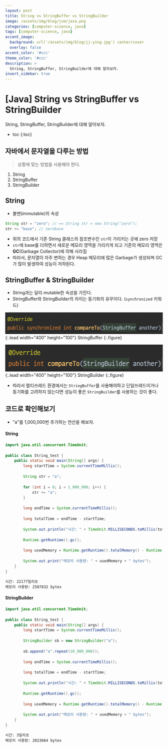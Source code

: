 ```yaml
---
layout: post
title: String vs StringBuffer vs StringBuilder
image: /assets/img/blog/jvm/java.png
categories: [computer-science, java]
tags: [computer-science, java]
accent_image: 
  background: url('/assets/img/blog/jj-ying.jpg') center/cover
  overlay: false
accent_color: '#ccc'
theme_color: '#ccc'
description: >
  String, StringBuffer, StringBuilder에 대해 알아보자.
invert_sidebar: true
---
```


# [Java] String vs StringBuffer vs StringBuilder

String, StringBuffer, StringBuilder에 대해 알아보자.

* toc
{:toc}


## 자바에서 문자열을 다루는 방법
> 상황에 맞는 방법을 사용해야 한다.

1. String
2. StringBuffer
3. StringBuilder


## String
- 불변(immutable)의 속성
```java
String str = "zero"; // == String str = new String("zero");
str += "base"; // zerobase
```
- 위의 코드에서 기존 String 클래스의 참조변수인 `str`이 가리키는 곳에 zero 저장
- `str`에 base를 더하면서 새로운 메모리 영역을 가리키게 되고 기존의 메모리 영역은 **GC**(Garbage Collector)에 의해 사라짐
- 따라서, 문자열이 자주 변하는 경우 Heap 메모리에 많은 Garbage가 생성되며 GC가 많이 발생하여 성능이 저하된다.

## StringBuffer & StringBuilder
- String과는 달리 mutable한 속성을 가진다.
- StringBuffer와 StringBuilder의 차이는 동기화의 유무이다. (`synchronized` 키워드)

![Full-width image](/assets/img/blog/jvm/StringBuffer.png){:.lead width="400" height="100"}
StringBuffer
{:.figure}

![Full-width image](/assets/img/blog/jvm/StringBuilder.png){:.lead width="400" height="100"}
StringBuilder
{:.figure}

- 따라서 멀티쓰레드 환경에서는 `StringBuffer`를 사용해야하고 단일쓰레드이거나 동기화를 고려하지 않는다면 성능이 좋은 `StringBuilder`를 사용하는 것이 좋다.

## 코드로 확인해보기
- "a"를 1,000,000번 추가하는 연산을 해보자.

#### String

```java
import java.util.concurrent.TimeUnit;

public class String_test {
    public static void main(String[] args) {
        long startTime = System.currentTimeMillis();

        String str = "a";

        for (int i = 0; i < 1_000_000; i++) {
            str += "a";
        }

        long endTime = System.currentTimeMillis();

        long totalTime = endTime - startTime;

        System.out.println("시간: " + TimeUnit.MILLISECONDS.toMillis(totalTime) + "밀리초");

        Runtime.getRuntime().gc();

        long usedMemory = Runtime.getRuntime().totalMemory() - Runtime.getRuntime().freeMemory();
        
        System.out.print("메모리 사용량: " + usedMemory + " bytes");
    }
}
```

```
시간: 22177밀리초
메모리 사용량: 2507832 bytes
```

#### StringBuilder

```java
import java.util.concurrent.TimeUnit;

public class String_test {
    public static void main(String[] args) {
        long startTime = System.currentTimeMillis();

        StringBuilder sb = new StringBuilder("a");

        sb.append("a".repeat(10_000_000));

        long endTime = System.currentTimeMillis();

        long totalTime = endTime - startTime;

        System.out.println("시간: " + TimeUnit.MILLISECONDS.toMillis(totalTime) + "밀리초");

        Runtime.getRuntime().gc();

        long usedMemory = Runtime.getRuntime().totalMemory() - Runtime.getRuntime().freeMemory();
        
        System.out.print("메모리 사용량: " + usedMemory + " bytes");
    }
}
```

```
시간: 3밀리초
메모리 사용량: 2023664 bytes
```